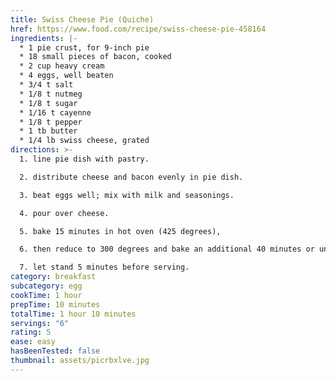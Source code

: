 ```yaml
---
title: Swiss Cheese Pie (Quiche)
href: https://www.food.com/recipe/swiss-cheese-pie-458164
ingredients: |-
  * 1 pie crust, for 9-inch pie 
  * 18 small pieces of bacon, cooked
  * 2 cup heavy cream
  * 4 eggs, well beaten
  * 3/4 t salt
  * 1/8 t nutmeg
  * 1/8 t sugar
  * 1/16 t cayenne
  * 1/8 t pepper
  * 1 tb butter
  * 1/4 lb swiss cheese, grated
directions: >-
  1. line pie dish with pastry. 

  2. distribute cheese and bacon evenly in pie dish. 

  3. beat eggs well; mix with milk and seasonings. 

  4. pour over cheese. 

  5. bake 15 minutes in hot oven (425 degrees), 

  6. then reduce to 300 degrees and bake an additional 40 minutes or until knife inserted in center of pie comes out clean. 

  7. let stand 5 minutes before serving.
category: breakfast
subcategory: egg
cookTime: 1 hour
prepTime: 10 minutes
totalTime: 1 hour 10 minutes
servings: "6"
rating: 5
ease: easy
hasBeenTested: false
thumbnail: assets/picrbxlve.jpg
---
```

